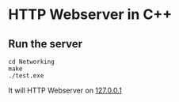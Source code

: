 # HTTP Webserver in C++

## Run the server

```
cd Networking
make
./test.exe
```
It will HTTP Webserver on [127.0.0.1](127.0.0.1)
